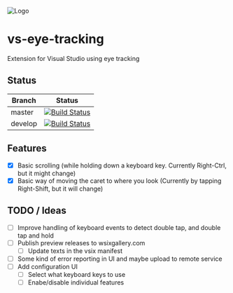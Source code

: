 ![Logo](source/EyeTrackingVsix/Resources/logo-eye-code-175.png)

# vs-eye-tracking

Extension for Visual Studio using eye tracking

## Status

Branch | Status
------ | ------
master |  [![Build Status](https://danielsa.visualstudio.com/vs-eye-tracking/_apis/build/status/vs-eye-tracking-CI?branchName=master)](https://danielsa.visualstudio.com/vs-eye-tracking/_build/latest?definitionId=14&branchName=master)
develop | [![Build Status](https://danielsa.visualstudio.com/vs-eye-tracking/_apis/build/status/vs-eye-tracking-CI?branchName=develop)](https://danielsa.visualstudio.com/vs-eye-tracking/_build/latest?definitionId=14&branchName=develop)

## Features
 
 - [x] Basic scrolling (while holding down a keyboard key. Currently Right-Ctrl, but it might change)
 - [x] Basic way of moving the caret to where you look (Currently by tapping Right-Shift, but it will change)

## TODO / Ideas
 
 - [ ] Improve handling of keyboard events to detect double tap, and double tap and hold
 - [ ] Publish preview releases to wsixgallery.com
   - [ ] Update texts in the vsix manifest
 - [ ] Some kind of error reporting in UI and maybe upload to remote service
 - [ ] Add configuration UI
   - [ ] Select what keyboard keys to use
   - [ ] Enabe/disable individual features
